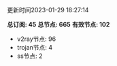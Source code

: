 更新时间2023-01-29 18:27:14

**总订阅: 45**
**总节点: 665**
**有效节点: 102**
- v2ray节点: 96
- trojan节点: 4
- ss节点: 2
